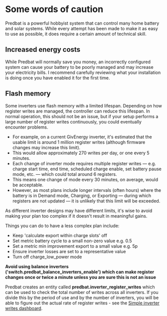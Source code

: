 # Some words of caution

Predbat is a powerful hobbyist system that can control many home battery and solar systems. While every attempt has been made to make it as easy to use as possible, it does require a certain amount of technical skill.

## Increased energy costs

While Predbat will normally save you money, an incorrectly configured system can cause your battery to be poorly managed and may increase your electricity bills. I recommend carefully reviewing what your installation is doing once you have enabled it for the first time.

## Flash memory

Some inverters use flash memory with a limited lifespan. Depending on how register writes are managed, the controller can reduce this lifespan. In normal operation, this should not be an issue, but if your setup performs a large number of register writes continuously, you could eventually encounter problems.

- For example, on a current GivEnergy inverter, it's estimated that the usable limit is around 1 million register writes (although firmware changes may increase this limit).
- This would allow approximately 270 writes per day, or one every 5 minutes.
- Each change of inverter mode requires multiple register writes — e.g. charge start time, end time, scheduled charge enable, set battery pause mode, etc. — which could total around 6 registers.
- This means one change of mode every 30 minutes, on average, would be acceptable.
- However, as most plans include longer intervals (often hours) where the battery is in Demand mode, Charging, or Exporting — during which registers are not updated — it is unlikely that this limit will be exceeded.

As different inverter designs may have different limits, it's wise to avoid making your plan too complex if it doesn't result in meaningful gains.

Things you can do to have a less complex plan include:

- Keep 'calculate export within charge slots' off
- Set metric battery cycle to a small non-zero value e.g. 0.5
- Set a metric min improvement export to a small value e.g. 5p
- Ensure inverter losses are set to a representative value
- Turn off charge_low_power mode

**Avoid using balance inverters ('switch.predbat_balance_inverters_enable') which can make register changes once or twice a minute unless you are sure this is not an issue**

Predbat creates an entity called **predbat.inverter_register_writes** which can be used to check the total number of writes across all inverters. If you divide this by the period of use
and by the number of inverters, you will be able to figure out the actual rate of register writes - see the [Simple inverter writes dashboard](output-data.md#inverter-data).

